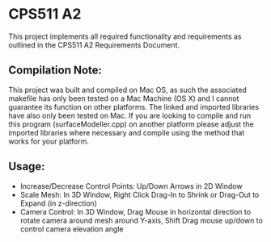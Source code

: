 # CPS511 A2
This project implements all required functionality and requirements as outlined in the CPS511 A2 Requirements Document.

## Compilation Note: 
This project was built and compiled on Mac OS, as such the associated makefile has only been tested on a Mac 
Machine (OS X) and I cannot guarantee its function on other platforms. The linked and imported libraries have also only been tested on Mac. If you are looking to compile and run this program (surfaceModeller.cpp) on another platform please adjust the imported libraries where necessary and compile using the method that works for your platform.

## Usage:
- Increase/Decrease Control Points: Up/Down Arrows in 2D Window
- Scale Mesh: In 3D Window, Right Click Drag-In to Shrink or Drag-Out to Expand (in z-direction)
- Camera Control: In 3D Window, Drag Mouse in horizontal direction to rotate camera around mesh around Y-axis, Shift Drag mouse up/down to control camera elevation angle